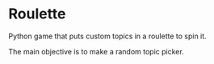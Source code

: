 # Roulette

Python game that puts custom topics in a roulette to spin it.

The main objective is to make a random topic picker.
